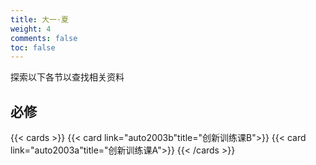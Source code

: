 ```yaml
---
title: 大一·夏
weight: 4
comments: false
toc: false
---
```

探索以下各节以查找相关资料
## 必修
<!--more-->
{{< cards >}}
{{< card link="auto2003b"title="创新训练课B">}}
{{< card link="auto2003a"title="创新训练课A">}}
{{< /cards >}}




